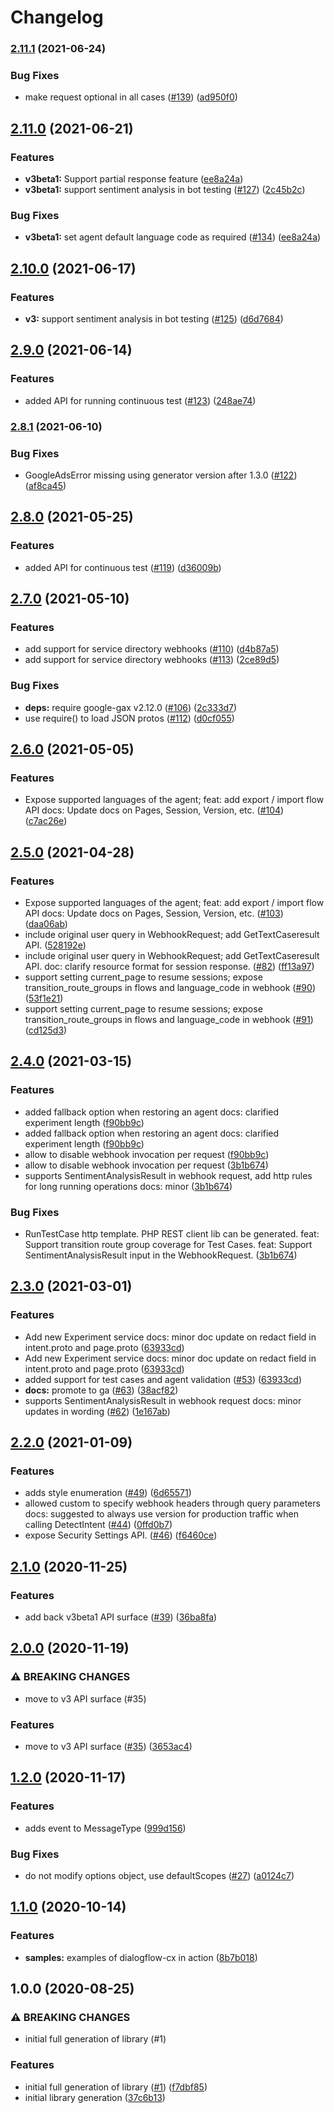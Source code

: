 # Changelog

### [2.11.1](https://www.github.com/googleapis/nodejs-dialogflow-cx/compare/v2.11.0...v2.11.1) (2021-06-24)


### Bug Fixes

* make request optional in all cases ([#139](https://www.github.com/googleapis/nodejs-dialogflow-cx/issues/139)) ([ad950f0](https://www.github.com/googleapis/nodejs-dialogflow-cx/commit/ad950f057f413b9c094b6d23a21ada0d64887206))

## [2.11.0](https://www.github.com/googleapis/nodejs-dialogflow-cx/compare/v2.10.0...v2.11.0) (2021-06-21)


### Features

* **v3beta1:** Support partial response feature ([ee8a24a](https://www.github.com/googleapis/nodejs-dialogflow-cx/commit/ee8a24a1e47cb352198880490f047e2ff3d47152))
* **v3beta1:** support sentiment analysis in bot testing ([#127](https://www.github.com/googleapis/nodejs-dialogflow-cx/issues/127)) ([2c45b2c](https://www.github.com/googleapis/nodejs-dialogflow-cx/commit/2c45b2c4e9662aaef7352f3b3edf58c0bf29779e))


### Bug Fixes

* **v3beta1:** set agent default language code as required ([#134](https://www.github.com/googleapis/nodejs-dialogflow-cx/issues/134)) ([ee8a24a](https://www.github.com/googleapis/nodejs-dialogflow-cx/commit/ee8a24a1e47cb352198880490f047e2ff3d47152))

## [2.10.0](https://www.github.com/googleapis/nodejs-dialogflow-cx/compare/v2.9.0...v2.10.0) (2021-06-17)


### Features

* **v3:** support sentiment analysis in bot testing ([#125](https://www.github.com/googleapis/nodejs-dialogflow-cx/issues/125)) ([d6d7684](https://www.github.com/googleapis/nodejs-dialogflow-cx/commit/d6d7684692ec3790ec5a4284cb206a4c26f4a1ab))

## [2.9.0](https://www.github.com/googleapis/nodejs-dialogflow-cx/compare/v2.8.1...v2.9.0) (2021-06-14)


### Features

* added API for running continuous test ([#123](https://www.github.com/googleapis/nodejs-dialogflow-cx/issues/123)) ([248ae74](https://www.github.com/googleapis/nodejs-dialogflow-cx/commit/248ae742e786dd24f8a0e8161a1a30f684c3b7ff))

### [2.8.1](https://www.github.com/googleapis/nodejs-dialogflow-cx/compare/v2.8.0...v2.8.1) (2021-06-10)


### Bug Fixes

* GoogleAdsError missing using generator version after 1.3.0 ([#122](https://www.github.com/googleapis/nodejs-dialogflow-cx/issues/122)) ([af8ca45](https://www.github.com/googleapis/nodejs-dialogflow-cx/commit/af8ca45c8d70264899bb458f68d6b5c0060229fa))

## [2.8.0](https://www.github.com/googleapis/nodejs-dialogflow-cx/compare/v2.7.0...v2.8.0) (2021-05-25)


### Features

* added API for continuous test ([#119](https://www.github.com/googleapis/nodejs-dialogflow-cx/issues/119)) ([d36009b](https://www.github.com/googleapis/nodejs-dialogflow-cx/commit/d36009b8079314fbd7f9c30d2013ed53dc811342))

## [2.7.0](https://www.github.com/googleapis/nodejs-dialogflow-cx/compare/v2.6.0...v2.7.0) (2021-05-10)


### Features

* add support for service directory webhooks ([#110](https://www.github.com/googleapis/nodejs-dialogflow-cx/issues/110)) ([d4b87a5](https://www.github.com/googleapis/nodejs-dialogflow-cx/commit/d4b87a5ba49dfa723079be71f9a7c6e69b4240b2))
* add support for service directory webhooks ([#113](https://www.github.com/googleapis/nodejs-dialogflow-cx/issues/113)) ([2ce89d5](https://www.github.com/googleapis/nodejs-dialogflow-cx/commit/2ce89d5a885f73bb66630f2ba1e5ad79b7c40730))


### Bug Fixes

* **deps:** require google-gax v2.12.0 ([#106](https://www.github.com/googleapis/nodejs-dialogflow-cx/issues/106)) ([2c333d7](https://www.github.com/googleapis/nodejs-dialogflow-cx/commit/2c333d73df45ff13b0a2a85332bbcb23be2e7d41))
* use require() to load JSON protos ([#112](https://www.github.com/googleapis/nodejs-dialogflow-cx/issues/112)) ([d0cf055](https://www.github.com/googleapis/nodejs-dialogflow-cx/commit/d0cf055738496681fa351a9228f2a788b4132910))

## [2.6.0](https://www.github.com/googleapis/nodejs-dialogflow-cx/compare/v2.5.0...v2.6.0) (2021-05-05)


### Features

* Expose supported languages of the agent; feat: add export / import flow API docs: Update docs on Pages, Session, Version, etc. ([#104](https://www.github.com/googleapis/nodejs-dialogflow-cx/issues/104)) ([c7ac26e](https://www.github.com/googleapis/nodejs-dialogflow-cx/commit/c7ac26ed6118cb8f2ea6ed9d7d6e0ca3421d84ea))

## [2.5.0](https://www.github.com/googleapis/nodejs-dialogflow-cx/compare/v2.4.0...v2.5.0) (2021-04-28)


### Features

* Expose supported languages of the agent; feat: add export / import flow API docs: Update docs on Pages, Session, Version, etc. ([#103](https://www.github.com/googleapis/nodejs-dialogflow-cx/issues/103)) ([daa06ab](https://www.github.com/googleapis/nodejs-dialogflow-cx/commit/daa06abca3ef1e601672d9a18363603dcb359c6f))
* include original user query in WebhookRequest; add GetTextCaseresult API.  ([528192e](https://www.github.com/googleapis/nodejs-dialogflow-cx/commit/528192eb11453502332a35ff5838130e19c5e869))
* include original user query in WebhookRequest; add GetTextCaseresult API. doc: clarify resource format for session response. ([#82](https://www.github.com/googleapis/nodejs-dialogflow-cx/issues/82)) ([ff13a97](https://www.github.com/googleapis/nodejs-dialogflow-cx/commit/ff13a9708fccc0bf85f7972328dc289b50fdac20))
* support setting current_page to resume sessions; expose transition_route_groups in flows and language_code in webhook ([#90](https://www.github.com/googleapis/nodejs-dialogflow-cx/issues/90)) ([53f1e21](https://www.github.com/googleapis/nodejs-dialogflow-cx/commit/53f1e21deaf3adee3493b398529fc75baae70f99))
* support setting current_page to resume sessions; expose transition_route_groups in flows and language_code in webhook ([#91](https://www.github.com/googleapis/nodejs-dialogflow-cx/issues/91)) ([cd125d3](https://www.github.com/googleapis/nodejs-dialogflow-cx/commit/cd125d35c75ad740d3aa46d5af4a2142aaa051f1))

## [2.4.0](https://www.github.com/googleapis/nodejs-dialogflow-cx/compare/v2.3.0...v2.4.0) (2021-03-15)


### Features

* added fallback option when restoring an agent docs: clarified experiment length ([f90bb9c](https://www.github.com/googleapis/nodejs-dialogflow-cx/commit/f90bb9cd369659160a16fcfc67bc08c248bd1552))
* added fallback option when restoring an agent docs: clarified experiment length ([f90bb9c](https://www.github.com/googleapis/nodejs-dialogflow-cx/commit/f90bb9cd369659160a16fcfc67bc08c248bd1552))
* allow to disable webhook invocation per request ([f90bb9c](https://www.github.com/googleapis/nodejs-dialogflow-cx/commit/f90bb9cd369659160a16fcfc67bc08c248bd1552))
* allow to disable webhook invocation per request ([3b1b674](https://www.github.com/googleapis/nodejs-dialogflow-cx/commit/3b1b674bbddbcb26fa607f9dc16db6c43752c371))
* supports SentimentAnalysisResult in webhook request, add http rules for long running operations docs: minor ([3b1b674](https://www.github.com/googleapis/nodejs-dialogflow-cx/commit/3b1b674bbddbcb26fa607f9dc16db6c43752c371))


### Bug Fixes

* RunTestCase http template. PHP REST client lib can be generated. feat: Support transition route group coverage for Test Cases. feat: Support SentimentAnalysisResult input in the WebhookRequest. ([3b1b674](https://www.github.com/googleapis/nodejs-dialogflow-cx/commit/3b1b674bbddbcb26fa607f9dc16db6c43752c371))

## [2.3.0](https://www.github.com/googleapis/nodejs-dialogflow-cx/compare/v2.2.0...v2.3.0) (2021-03-01)


### Features

* Add new Experiment service docs: minor doc update on redact field in intent.proto and page.proto ([63933cd](https://www.github.com/googleapis/nodejs-dialogflow-cx/commit/63933cdbb447795d879de3826e651ebf85baf973))
* Add new Experiment service docs: minor doc update on redact field in intent.proto and page.proto ([63933cd](https://www.github.com/googleapis/nodejs-dialogflow-cx/commit/63933cdbb447795d879de3826e651ebf85baf973))
* added support for test cases and agent validation ([#53](https://www.github.com/googleapis/nodejs-dialogflow-cx/issues/53)) ([63933cd](https://www.github.com/googleapis/nodejs-dialogflow-cx/commit/63933cdbb447795d879de3826e651ebf85baf973))
* **docs:** promote to ga ([#63](https://www.github.com/googleapis/nodejs-dialogflow-cx/issues/63)) ([38acf82](https://www.github.com/googleapis/nodejs-dialogflow-cx/commit/38acf8247319392efebe865b1d1aafa2939e726e))
* supports SentimentAnalysisResult in webhook request docs: minor updates in wording ([#62](https://www.github.com/googleapis/nodejs-dialogflow-cx/issues/62)) ([1e167ab](https://www.github.com/googleapis/nodejs-dialogflow-cx/commit/1e167ab90b17b33ba5cd6e01787f764c01310f48))

## [2.2.0](https://www.github.com/googleapis/nodejs-dialogflow-cx/compare/v2.1.0...v2.2.0) (2021-01-09)


### Features

* adds style enumeration ([#49](https://www.github.com/googleapis/nodejs-dialogflow-cx/issues/49)) ([6d65571](https://www.github.com/googleapis/nodejs-dialogflow-cx/commit/6d655718327044ea6e77bc8501c805b5cd3fc4e2))
* allowed custom to specify webhook headers through query parameters docs: suggested to always use version for production traffic when calling DetectIntent ([#44](https://www.github.com/googleapis/nodejs-dialogflow-cx/issues/44)) ([0ffd0b7](https://www.github.com/googleapis/nodejs-dialogflow-cx/commit/0ffd0b7a8a2f34c06062c9baf4f33b719b15ad9f))
* expose Security Settings API. ([#46](https://www.github.com/googleapis/nodejs-dialogflow-cx/issues/46)) ([f6460ce](https://www.github.com/googleapis/nodejs-dialogflow-cx/commit/f6460cea16473d1f208eae4bfa3def7cf5583579))

## [2.1.0](https://www.github.com/googleapis/nodejs-dialogflow-cx/compare/v2.0.0...v2.1.0) (2020-11-25)


### Features

* add back v3beta1 API surface ([#39](https://www.github.com/googleapis/nodejs-dialogflow-cx/issues/39)) ([36ba8fa](https://www.github.com/googleapis/nodejs-dialogflow-cx/commit/36ba8fa857ae34a21ce0710986689667f909349f))

## [2.0.0](https://www.github.com/googleapis/nodejs-dialogflow-cx/compare/v1.2.0...v2.0.0) (2020-11-19)


### ⚠ BREAKING CHANGES

* move to v3 API surface (#35)

### Features

* move to v3 API surface ([#35](https://www.github.com/googleapis/nodejs-dialogflow-cx/issues/35)) ([3653ac4](https://www.github.com/googleapis/nodejs-dialogflow-cx/commit/3653ac4feb0fa19f66a2c9b60ed49c953208ba93))

## [1.2.0](https://www.github.com/googleapis/nodejs-dialogflow-cx/compare/v1.1.0...v1.2.0) (2020-11-17)


### Features

* adds event to MessageType ([999d156](https://www.github.com/googleapis/nodejs-dialogflow-cx/commit/999d15616da58c1c909f99ac093833a5eb8665bb))


### Bug Fixes

* do not modify options object, use defaultScopes ([#27](https://www.github.com/googleapis/nodejs-dialogflow-cx/issues/27)) ([a0124c7](https://www.github.com/googleapis/nodejs-dialogflow-cx/commit/a0124c774e59d0a2873445f6fa7697a192739ebf))

## [1.1.0](https://www.github.com/googleapis/nodejs-dialogflow-cx/compare/v1.0.0...v1.1.0) (2020-10-14)


### Features

* **samples:** examples of dialogflow-cx in action ([8b7b018](https://www.github.com/googleapis/nodejs-dialogflow-cx/commit/8b7b018b332d254351ce13e9b3b02a0b3e534b12))

## 1.0.0 (2020-08-25)


### ⚠ BREAKING CHANGES

* initial full generation of library (#1)

### Features

* initial full generation of library ([#1](https://www.github.com/googleapis/nodejs-dialogflow-cx/issues/1)) ([f7dbf85](https://www.github.com/googleapis/nodejs-dialogflow-cx/commit/f7dbf859aff8577ae14fb5ae001e5f7709da0ecf))
* initial library generation ([37c6b13](https://www.github.com/googleapis/nodejs-dialogflow-cx/commit/37c6b13460f8e94e45b3ef9fed2b9f88de0f8e47))
